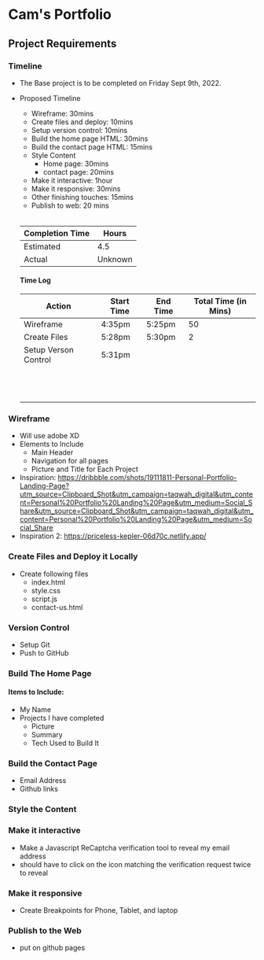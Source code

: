 # Cam's Portfolio
## Project Requirements
### Timeline
- The Base project is to be completed on Friday Sept 9th, 2022. 
- Proposed Timeline
    - Wireframe: 30mins  
    - Create files and deploy: 10mins
    - Setup version control: 10mins
    - Build the home page HTML: 30mins
    - Build the contact page HTML: 15mins
    - Style Content
        - Home page: 30mins
        - contact page: 20mins
    - Make it interactive: 1hour
    - Make it responsive: 30mins
    - Other finishing touches: 15mins 
    - Publish to web: 20 mins<br><br>
    
    |  Completion Time  | Hours   |
    |   ----------------|---------|
    | Estimated         | 4.5     |
    | Actual            | Unknown |

    #### Time Log

    | Action | Start Time | End Time | Total Time (in Mins) |
    |--------|------------|----------|----------------------|
    |Wireframe |  4:35pm  | 5:25pm   | 50                   |
    |Create Files|5:28pm  | 5:30pm   | 2                    |
    |Setup Verson Control |5:31pm    |          |           |
    |        |            |          |                      |
    |        |            |          |                      |
    |        |            |          |                      |
    |        |            |          |                      |
    |        |            |          |                      |
    |        |            |          |                      |
    |        |            |          |                      |
    |        |            |          |                      |
    |        |            |          |                      |
    |        |            |          |                      |
    |        |            |          |                      |
    |        |            |          |                      |


### Wireframe
- Will use adobe XD
- Elements to Include
    - Main Header
    - Navigation for all pages
    - Picture and Title for Each Project
- Inspiration: https://dribbble.com/shots/19111811-Personal-Portfolio-Landing-Page?utm_source=Clipboard_Shot&utm_campaign=taqwah_digital&utm_content=Personal%20Portfolio%20Landing%20Page&utm_medium=Social_Share&utm_source=Clipboard_Shot&utm_campaign=taqwah_digital&utm_content=Personal%20Portfolio%20Landing%20Page&utm_medium=Social_Share
- Inspiration 2: https://priceless-kepler-06d70c.netlify.app/

### Create Files and Deploy it Locally
- Create following files
    - index.html
    - style.css
    - script.js
    - contact-us.html
### Version Control
- Setup Git 
- Push to GitHub
### Build The Home Page
#### Items to Include:
- My Name
- Projects I have completed
    - Picture
    - Summary
    - Tech Used to Build It
### Build the Contact Page
- Email Address
- Github links
### Style the Content
### Make it interactive
- Make a Javascript ReCaptcha verification tool to reveal my email address
- should have to click on the icon matching the verification request twice to reveal
### Make it responsive
- Create Breakpoints for Phone, Tablet, and laptop
### Publish to the Web
- put on github pages